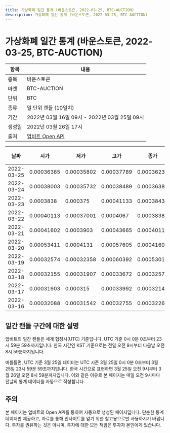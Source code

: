 ```yaml
---
title: 가상화폐 일간 통계 (바운스토큰, 2022-03-25, BTC-AUCTION)
description: 가상화폐 일간 통계 (바운스토큰, 2022-03-25, BTC-AUCTION)
---
```



가상화폐 일간 통계 (바운스토큰, 2022-03-25, BTC-AUCTION)
===

|항목|내용|
|--|--|
|종목|바운스토큰|
|마켓|BTC-AUCTION|
|단위|BTC|
|종류|일 단위 캔들 (10일치)|
|기간|2022년 03월 16일 09시 - 2022년 03월 25일 09시|
|생성일|2022년 03월 26일 17시|
|출처|[업비트 Open API](https://docs.upbit.com)|


|날짜|시가|저가|고가|종가|비고|
|--|--|--|--|--|--|
|2022-03-25|0.00036385|0.00035802|0.00037789|0.00036234|    |
|2022-03-24|0.00038003|0.00035732|0.00038489|0.00036385|    |
|2022-03-23|0.0003838|0.000375|0.00041133|0.0003843|    |
|2022-03-22|0.00040113|0.00037001|0.0004067|0.0003838|    |
|2022-03-21|0.00041602|0.0003903|0.00043665|0.00040113|    |
|2022-03-20|0.00053411|0.0004131|0.00057605|0.00041602|    |
|2022-03-19|0.00032574|0.00032358|0.00060392|0.00053013|    |
|2022-03-18|0.00032155|0.00031907|0.00033672|0.00032574|    |
|2022-03-17|0.00031903|0.000315|0.00033992|0.00032147|    |
|2022-03-16|0.00032088|0.00031542|0.00032755|0.00032267|    |


일간 캔들 구간에 대한 설명
---


업비트의 일간 캔들은 세계 협정시(UTC) 기준입니다. 
UTC 기준 0시 0분 0초부터 23시 59분 59초까지입니다. 
한국 시간인 KST 기준으로는 전일 오전 9시부터 다음날 오전 8시 59분까지입니다. 


예를들면, UTC 기준 3월 25일 데이터는 UTC 시준 3월 25일 0시 0분 0초부터 3월 25일 23시 59분 59초까지입니다. 
한국 시간으로 표현하면 3월 25일 오전 9시부터 3월 26일 오전 8시 59분까지입니다. 
이와 같은 이유로 본 페이지는 매일 오전 9시마다 전날의 통계 데이터를 자동으로 작성합니다. 


주의
---


본 페이지는 업비트의 Open API를 통하여 자동으로 생성된 페이지입니다. 
단순한 통계 데이터만 제공하고, 자료를 통해 인사이트를 얻기 위한 참고용으로만 사용하시기 바랍니다. 
투자를 권유하는 것은 아니며, 투자에 대한 모든 책임은 투자자 본인에게 있습니다. 
